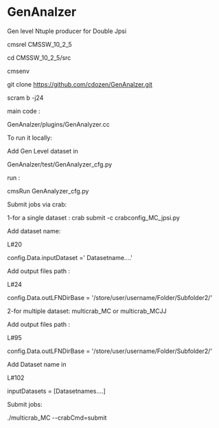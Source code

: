 # GenAnalzer
Gen level Ntuple producer for Double Jpsi

cmsrel CMSSW_10_2_5 

cd CMSSW_10_2_5/src

cmsenv

git clone https://github.com/cdozen/GenAnalzer.git

scram b -j24

main code :

GenAnalzer/plugins/GenAnalyzer.cc 

To run it locally:

Add Gen Level dataset in 

GenAnalzer/test/GenAnalyzer_cfg.py 

run : 

cmsRun GenAnalyzer_cfg.py

Submit jobs via crab: 

1-for a single dataset : crab submit -c crabconfig_MC_jpsi.py

Add dataset name:

L#20

config.Data.inputDataset =' Datasetname....'

Add output files path :

L#24 

config.Data.outLFNDirBase = '/store/user/username/Folder/Subfolder2/'

2-for multiple dataset:  multicrab_MC or multicrab_MCJJ

Add output files path :

L#95

config.Data.outLFNDirBase = '/store/user/username/Folder/Subfolder2/'

Add Dataset name in 

L#102 

inputDatasets = [Datasetnames....]

Submit jobs:

./multicrab_MC --crabCmd=submit
